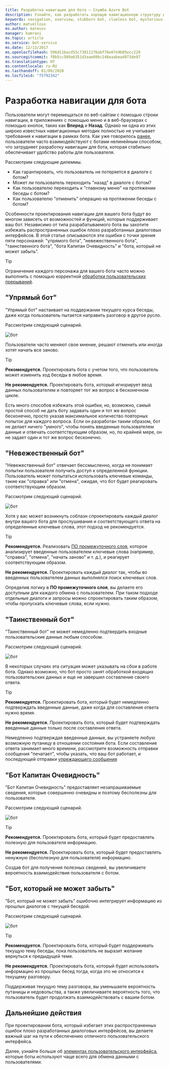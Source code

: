 ```yaml
---
title: Разработка навигации для бота — Служба Azure Bot
description: Узнайте, как разработать хорошую навигационную структуру для бота и как избежать наиболее распространенных ошибок при проектировании навигации.
keywords: navigation, overview, stubborn bot, clueless bot, mysterious bot, captain obvious bot, bot that can't forget
author: matvelloso
ms.author: mateusv
manager: kamrani
ms.topic: article
ms.service: bot-service
ms.date: 12/13/2017
ms.openlocfilehash: 596d11bacd55c73011176abf76e07e9b05ecc229
ms.sourcegitcommit: f8b5cc509a6351d3aae89bc146eaabead973de97
ms.translationtype: HT
ms.contentlocale: ru-RU
ms.lasthandoff: 01/09/2020
ms.locfileid: "75792342"
---
```

# <a name="design-bot-navigation"></a>Разработка навигации для бота

Пользователи могут перемещаться по веб-сайтам с помощью строки навигации, в приложениях с помощью меню и в веб-браузерах с помощью кнопок, таких как **Вперед** и **Назад**. Однако ни одна из этих широко известных навигационных методик полностью не учитывает требования к навигации в рамках бота. Как уже говорилось [ранее](~/bot-service-design-conversation-flow.md#handle-interruptions), пользователи часто взаимодействуют с ботами нелинейным способом, что затрудняет разработку навигации для бота, которая стабильно обеспечивает удобство работы для пользователя. 

Рассмотрим следующие дилеммы.

- Как гарантировать, что пользователь не потеряется в диалоге с ботом? 
- Может ли пользователь переходить "назад" в диалоге с ботом? 
- Как пользователю переходить к "главному меню" на протяжении беседы с ботом? 
- Как пользователю "отменить" операцию на протяжении беседы с ботом? 

Особенности проектирования навигации для вашего бота будут во многом зависеть от возможностей и функций, которые поддерживает ваш бот. Независимо от типа разрабатываемого бота вы захотите избежать распространенных ошибок плохо разработанных диалоговых интерфейсов. В этой статье описываются эти ошибки с точки зрения пяти персонажей: "упрямого бота", "невежественного бота", "таинственного бота", "бота Капитан Очевидность" и "бота, который не может забыть". 

> [!TIP]
> Ограничение каждого персонажа для вашего бота часто можно выполнить с помощью корректной [обработки пользовательских прерываний](v4sdk/bot-builder-howto-handle-user-interrupt.md).

## <a name="the-stubborn-bot"></a>"Упрямый бот"

"Упрямый бот" настаивает на поддержании текущего курса беседы, даже когда пользователь пытается направить разговор в другое русло. 

Рассмотрим следующий сценарий. 

![бот](~/media/bot-service-design-navigation/stubborn-bot-new.png)

Пользователи часто меняют свое мнение, решают отменить или иногда хотят начать все заново. 

> [!TIP]
> <b>Рекомендуется.</b> Проектировать бота с учетом того, что пользователь может изменить ход беседы в любое время. 
>
> <b>Не рекомендуется.</b> Проектировать бота, который игнорирует ввод данных пользователем и повторяет тот же вопрос в бесконечном цикле. 

Есть много способов избежать этой ошибки, но, возможно, самый простой способ не дать боту задавать один и тот же вопрос бесконечно, просто указав максимальное количество повторных попыток для каждого вопроса. Если он разработан таким образом, бот не делает ничего "умного", чтобы понять введенные пользователем данные и отвечать соответствующим образом, но, по крайней мере, он не задает один и тот же вопрос бесконечно. 

## <a name="the-clueless-bot"></a>"Невежественный бот"

"Невежественный бот" отвечает бессмысленно, когда не понимает попытки пользователя получить доступ к определенной функции. Пользователь может попытаться использовать ключевые команды, такие как "справка" или "отмена", ожидая, что бот будет реагировать соответствующим образом.

Рассмотрим следующий сценарий. 

![бот](~/media/bot-service-design-navigation/clueless-bot.png)

Хотя у вас может возникнуть соблазн спроектировать каждый диалог внутри вашего бота для прослушивания и соответствующего ответа на определенные ключевые слова, этот подход не рекомендуется. 

> [!TIP]
> <b>Рекомендуется.</b> Реализовать [ПО промежуточного слоя](v4sdk/bot-builder-create-middleware.md), которое анализирует введенные пользователем ключевые слова (например, "справка", "отмена", "начать заново" и т. д.), и реагирует соответствующим образом. 
> 
> <b>Не рекомендуется.</b> Проектировать каждый диалог так, чтобы во введенных пользователем данных выполнялся поиск ключевых слов. 

Определив логику в **ПО промежуточного слоя**, вы делаете его доступным для каждого обмена с пользователем. При таком подходе отдельные диалоги и запросы можно спроектировать таким образом, чтобы пропускать ключевые слова, если нужно.

## <a name="the-mysterious-bot"></a>"Таинственный бот"

"Таинственный бот" не может немедленно подтвердить входные пользовательские данные любым способом. 

Рассмотрим следующий сценарий. 

![бот](~/media/bot-service-design-navigation/mysterious-bot.png)

В некоторых случаях эта ситуация может указывать на сбои в работе бота. Однако возможно, что бот просто занят обработкой входящих пользовательских данных и еще не завершил составление своего ответа. 

> [!TIP]
> <b>Рекомендуется.</b> Проектировать бота, который будет немедленно подтверждать введенные данные, даже когда для составления ответа нужно время. 
> 
> <b>Не рекомендуется.</b> Проектировать бота, который будет подтверждать введенные данные только после составления ответа.

Немедленно подтверждая введенные данные, вы устраняете любую возможную путаницу в отношении состояния бота. Если составление ответа занимает много времени, рассмотрите возможность отправки сообщения "печатает", чтобы указать, что ваш бот работает, и последующей отправки [упреждающего сообщения](v4sdk/bot-builder-howto-proactive-message.md)

## <a name="the-captain-obvious-bot"></a>"Бот Капитан Очевидность"

"Бот Капитан Очевидность" предоставляет незапрашиваемые сведения, которые совершенно очевидны и поэтому бесполезны для пользователя. 

Рассмотрим следующий сценарий.

![бот](~/media/bot-service-design-navigation/captainobvious-bot.png)

> [!TIP]
> <b>Рекомендуется.</b> Проектировать бота, который будет предоставлять полезную для пользователя информацию. 
> 
> <b>Не рекомендуется.</b> Проектировать бота, который будет предоставлять ненужную (бесполезную для пользователя) информацию.

Создав бот для получения полезных сведений, вы увеличиваете вероятность взаимодействия пользователя с ботом.

## <a name="the-bot-that-cant-forget"></a>"Бот, который не может забыть"

"Бот, который не может забыть" ошибочно интегрирует информацию из прошлых диалогов с текущей беседой. 

Рассмотрим следующий сценарий.

![бот](~/media/bot-service-design-navigation/rememberall-bot.png)

> [!TIP]
> <b>Рекомендуется.</b> Проектировать бота, который будет поддерживать текущую тему беседы, пока пользователь не выразит желание вернуться к предыдущей теме. 
> 
> <b>Не рекомендуется.</b> Проектировать бота, который будет использовать информацию из прошлых бесед тогда, когда это не относится к текущему разговору.

Поддерживая текущую тему разговора, вы уменьшаете вероятность путаницы и недовольства, а также увеличиваете вероятность того, что пользователь будет продолжать взаимодействовать с вашим ботом.

## <a name="next-steps"></a>Дальнейшие действия

При проектировании бота, который избегает этих распространенных ошибок плохо разработанных диалоговых интерфейсов, вы делаете важный шаг на пути к обеспечению отличного пользовательского интерфейса. 

Далее, узнайте больше об [элементах пользовательского интерфейса](~/bot-service-design-user-experience.md), которые боты используют чаще всего для обмена данными с пользователями. 
